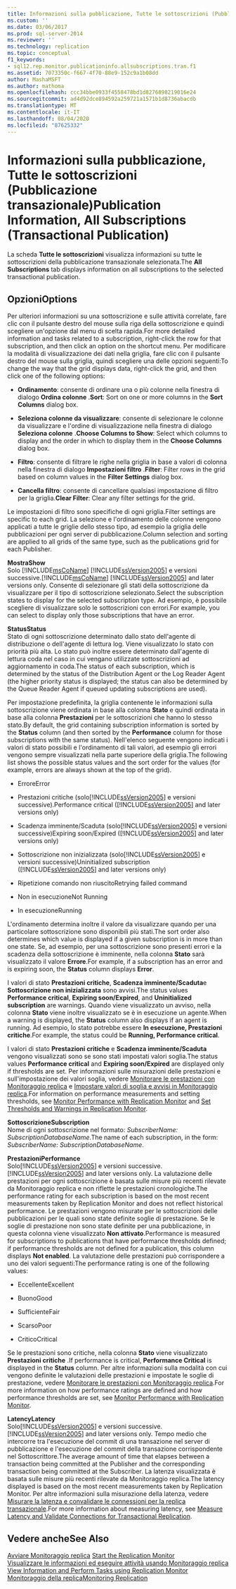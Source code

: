 ```yaml
---
title: Informazioni sulla pubblicazione, Tutte le sottoscrizioni (Pubblicazione transazionale) | Microsoft Docs
ms.custom: ''
ms.date: 03/06/2017
ms.prod: sql-server-2014
ms.reviewer: ''
ms.technology: replication
ms.topic: conceptual
f1_keywords:
- sql12.rep.monitor.publicationinfo.allsubscriptions.tran.f1
ms.assetid: 7073350c-f667-4f70-88e9-152c9a1b08dd
author: MashaMSFT
ms.author: mathoma
ms.openlocfilehash: ccc34bbe0933f4558478bd1d8276898219016e24
ms.sourcegitcommit: ad4d92dce894592a259721a1571b1d8736abacdb
ms.translationtype: MT
ms.contentlocale: it-IT
ms.lasthandoff: 08/04/2020
ms.locfileid: "87625332"
---
```

# <a name="publication-information-all-subscriptions-transactional-publication"></a><span data-ttu-id="0d987-102">Informazioni sulla pubblicazione, Tutte le sottoscrizioni (Pubblicazione transazionale)</span><span class="sxs-lookup"><span data-stu-id="0d987-102">Publication Information, All Subscriptions (Transactional Publication)</span></span>
  <span data-ttu-id="0d987-103"> La scheda **Tutte le sottoscrizioni** visualizza informazioni su tutte le sottoscrizioni della pubblicazione transazionale selezionata.</span><span class="sxs-lookup"><span data-stu-id="0d987-103">The **All Subscriptions** tab displays information on all subscriptions to the selected transactional publication.</span></span>  
  
## <a name="options"></a><span data-ttu-id="0d987-104">Opzioni</span><span class="sxs-lookup"><span data-stu-id="0d987-104">Options</span></span>  
 <span data-ttu-id="0d987-105">Per ulteriori informazioni su una sottoscrizione e sulle attività correlate, fare clic con il pulsante destro del mouse sulla riga della sottoscrizione e quindi scegliere un'opzione dal menu di scelta rapida.</span><span class="sxs-lookup"><span data-stu-id="0d987-105">For more detailed information and tasks related to a subscription, right-click the row for that subscription, and then click an option on the shortcut menu.</span></span> <span data-ttu-id="0d987-106">Per modificare la modalità di visualizzazione dei dati nella griglia, fare clic con il pulsante destro del mouse sulla griglia, quindi scegliere una delle opzioni seguenti:</span><span class="sxs-lookup"><span data-stu-id="0d987-106">To change the way that the grid displays data, right-click the grid, and then click one of the following options:</span></span>  
  
-   <span data-ttu-id="0d987-107">**Ordinamento**: consente di ordinare una o più colonne nella finestra di dialogo **Ordina colonne** .</span><span class="sxs-lookup"><span data-stu-id="0d987-107">**Sort**: Sort on one or more columns in the **Sort Columns** dialog box.</span></span>  
  
-   <span data-ttu-id="0d987-108">**Seleziona colonne da visualizzare**: consente di selezionare le colonne da visualizzare e l'ordine di visualizzazione nella finestra di dialogo **Seleziona colonne** .</span><span class="sxs-lookup"><span data-stu-id="0d987-108">**Choose Columns to Show**: Select which columns to display and the order in which to display them in the **Choose Columns** dialog box.</span></span>  
  
-   <span data-ttu-id="0d987-109">**Filtro**: consente di filtrare le righe nella griglia in base a valori di colonna nella finestra di dialogo **Impostazioni filtro** .</span><span class="sxs-lookup"><span data-stu-id="0d987-109">**Filter**: Filter rows in the grid based on column values in the **Filter Settings** dialog box.</span></span>  
  
-   <span data-ttu-id="0d987-110">**Cancella filtro**: consente di cancellare qualsiasi impostazione di filtro per la griglia.</span><span class="sxs-lookup"><span data-stu-id="0d987-110">**Clear Filter**: Clear any filter settings for the grid.</span></span>  
  
 <span data-ttu-id="0d987-111">Le impostazioni di filtro sono specifiche di ogni griglia.</span><span class="sxs-lookup"><span data-stu-id="0d987-111">Filter settings are specific to each grid.</span></span> <span data-ttu-id="0d987-112">La selezione e l'ordinamento delle colonne vengono applicati a tutte le griglie dello stesso tipo, ad esempio la griglia delle pubblicazioni per ogni server di pubblicazione.</span><span class="sxs-lookup"><span data-stu-id="0d987-112">Column selection and sorting are applied to all grids of the same type, such as the publications grid for each Publisher.</span></span>  
  
 <span data-ttu-id="0d987-113">**Mostra**</span><span class="sxs-lookup"><span data-stu-id="0d987-113">**Show**</span></span>  
 <span data-ttu-id="0d987-114">Solo [!INCLUDE[msCoName](../../includes/msconame-md.md)] [!INCLUDE[ssVersion2005](../../includes/ssversion2005-md.md)] e versioni successive.</span><span class="sxs-lookup"><span data-stu-id="0d987-114">[!INCLUDE[msCoName](../../includes/msconame-md.md)] [!INCLUDE[ssVersion2005](../../includes/ssversion2005-md.md)] and later versions only.</span></span> <span data-ttu-id="0d987-115">Consente di selezionare gli stati della sottoscrizione da visualizzare per il tipo di sottoscrizione selezionato.</span><span class="sxs-lookup"><span data-stu-id="0d987-115">Select the subscription states to display for the selected subscription type.</span></span> <span data-ttu-id="0d987-116">Ad esempio, è possibile scegliere di visualizzare solo le sottoscrizioni con errori.</span><span class="sxs-lookup"><span data-stu-id="0d987-116">For example, you can select to display only those subscriptions that have an error.</span></span>  
  
 <span data-ttu-id="0d987-117">**Status**</span><span class="sxs-lookup"><span data-stu-id="0d987-117">**Status**</span></span>  
 <span data-ttu-id="0d987-118">Stato di ogni sottoscrizione determinato dallo stato dell'agente di distribuzione o dell'agente di lettura log. Viene visualizzato lo stato con priorità più alta. Lo stato può inoltre essere determinato dall'agente di lettura coda nel caso in cui vengano utilizzate sottoscrizioni ad aggiornamento in coda.</span><span class="sxs-lookup"><span data-stu-id="0d987-118">The status of each subscription, which is determined by the status of the Distribution Agent or the Log Reader Agent (the higher priority status is displayed; the status can also be determined by the Queue Reader Agent if queued updating subscriptions are used).</span></span>  
  
 <span data-ttu-id="0d987-119">Per impostazione predefinita, la griglia contenente le informazioni sulla sottoscrizione viene ordinata in base alla colonna **Stato** e quindi ordinata in base alla colonna **Prestazioni** per le sottoscrizioni che hanno lo stesso stato.</span><span class="sxs-lookup"><span data-stu-id="0d987-119">By default, the grid containing subscription information is sorted by the **Status** column (and then sorted by the **Performance** column for those subscriptions with the same status).</span></span> <span data-ttu-id="0d987-120">Nell'elenco seguente vengono indicati i valori di stato possibili e l'ordinamento di tali valori, ad esempio gli errori vengono sempre visualizzati nella parte superiore della griglia.</span><span class="sxs-lookup"><span data-stu-id="0d987-120">The following list shows the possible status values and the sort order for the values (for example, errors are always shown at the top of the grid).</span></span>  
  
-   <span data-ttu-id="0d987-121">Errore</span><span class="sxs-lookup"><span data-stu-id="0d987-121">Error</span></span>  
  
-   <span data-ttu-id="0d987-122">Prestazioni critiche (solo[!INCLUDE[ssVersion2005](../../includes/ssversion2005-md.md)] e versioni successive).</span><span class="sxs-lookup"><span data-stu-id="0d987-122">Performance critical ([!INCLUDE[ssVersion2005](../../includes/ssversion2005-md.md)] and later versions only)</span></span>  
  
-   <span data-ttu-id="0d987-123">Scadenza imminente/Scaduta (solo[!INCLUDE[ssVersion2005](../../includes/ssversion2005-md.md)] e versioni successive)</span><span class="sxs-lookup"><span data-stu-id="0d987-123">Expiring soon/Expired ([!INCLUDE[ssVersion2005](../../includes/ssversion2005-md.md)] and later versions only)</span></span>  
  
-   <span data-ttu-id="0d987-124">Sottoscrizione non inizializzata (solo[!INCLUDE[ssVersion2005](../../includes/ssversion2005-md.md)] e versioni successive)</span><span class="sxs-lookup"><span data-stu-id="0d987-124">Uninitialized subscription ([!INCLUDE[ssVersion2005](../../includes/ssversion2005-md.md)] and later versions only)</span></span>  
  
-   <span data-ttu-id="0d987-125">Ripetizione comando non riuscito</span><span class="sxs-lookup"><span data-stu-id="0d987-125">Retrying failed command</span></span>  
  
-   <span data-ttu-id="0d987-126">Non in esecuzione</span><span class="sxs-lookup"><span data-stu-id="0d987-126">Not Running</span></span>  
  
-   <span data-ttu-id="0d987-127">In esecuzione</span><span class="sxs-lookup"><span data-stu-id="0d987-127">Running</span></span>  
  
 <span data-ttu-id="0d987-128">L'ordinamento determina inoltre il valore da visualizzare quando per una particolare sottoscrizione sono disponibili più stati.</span><span class="sxs-lookup"><span data-stu-id="0d987-128">The sort order also determines which value is displayed if a given subscription is in more than one state.</span></span> <span data-ttu-id="0d987-129">Se, ad esempio, per una sottoscrizione sono presenti errori e la scadenza della sottoscrizione è imminente, nella colonna **Stato** sarà visualizzato il valore **Errore**.</span><span class="sxs-lookup"><span data-stu-id="0d987-129">For example, if a subscription has an error and is expiring soon, the **Status** column displays **Error**.</span></span>  
  
 <span data-ttu-id="0d987-130">I valori di stato **Prestazioni critiche**, **Scadenza imminente/Scaduta**e **Sottoscrizione non inizializzata** sono avvisi.</span><span class="sxs-lookup"><span data-stu-id="0d987-130">The status values **Performance critical**, **Expiring soon/Expired**, and **Uninitialized subscription** are warnings.</span></span> <span data-ttu-id="0d987-131">Quando viene visualizzato un avviso, nella colonna **Stato** viene inoltre visualizzato se è in esecuzione un agente.</span><span class="sxs-lookup"><span data-stu-id="0d987-131">When a warning is displayed, the **Status** column also displays if an agent is running.</span></span> <span data-ttu-id="0d987-132">Ad esempio, lo stato potrebbe essere **In esecuzione, Prestazioni critiche**.</span><span class="sxs-lookup"><span data-stu-id="0d987-132">For example, the status could be **Running, Performance critical**.</span></span>  
  
 <span data-ttu-id="0d987-133">I valori di stato **Prestazioni critiche** e **Scadenza imminente/Scaduta** vengono visualizzati sono se sono stati impostati valori soglia.</span><span class="sxs-lookup"><span data-stu-id="0d987-133">The status values **Performance critical** and **Expiring soon/Expired** are displayed only if thresholds are set.</span></span> <span data-ttu-id="0d987-134">Per informazioni sulle misurazioni delle prestazioni e sull'impostazione dei valori soglia, vedere [Monitorare le prestazioni con Monitoraggio replica](monitor/monitor-performance-with-replication-monitor.md) e [Impostare valori di soglia e avvisi in Monitoraggio replica](monitor/set-thresholds-and-warnings-in-replication-monitor.md).</span><span class="sxs-lookup"><span data-stu-id="0d987-134">For information on performance measurements and setting thresholds, see [Monitor Performance with Replication Monitor](monitor/monitor-performance-with-replication-monitor.md) and [Set Thresholds and Warnings in Replication Monitor](monitor/set-thresholds-and-warnings-in-replication-monitor.md).</span></span>  
  
 <span data-ttu-id="0d987-135">**Sottoscrizione**</span><span class="sxs-lookup"><span data-stu-id="0d987-135">**Subscription**</span></span>  
 <span data-ttu-id="0d987-136">Nome di ogni sottoscrizione nel formato: *SubscriberName: SubscriptionDatabaseName*.</span><span class="sxs-lookup"><span data-stu-id="0d987-136">The name of each subscription, in the form: *SubscriberName: SubscriptionDatabaseName*.</span></span>  
  
 <span data-ttu-id="0d987-137">**Prestazioni**</span><span class="sxs-lookup"><span data-stu-id="0d987-137">**Performance**</span></span>  
 <span data-ttu-id="0d987-138">Solo[!INCLUDE[ssVersion2005](../../includes/ssversion2005-md.md)] e versioni successive.</span><span class="sxs-lookup"><span data-stu-id="0d987-138">[!INCLUDE[ssVersion2005](../../includes/ssversion2005-md.md)] and later versions only.</span></span> <span data-ttu-id="0d987-139">La valutazione delle prestazioni per ogni sottoscrizione è basata sulle misure più recenti rilevate da Monitoraggio replica e non riflette le prestazioni cronologiche.</span><span class="sxs-lookup"><span data-stu-id="0d987-139">The performance rating for each subscription is based on the most recent measurements taken by Replication Monitor and does not reflect historical performance.</span></span> <span data-ttu-id="0d987-140">Le prestazioni vengono misurate per le sottoscrizioni delle pubblicazioni per le quali sono state definite soglie di prestazione. Se le soglie di prestazione non sono state definite per una pubblicazione, in questa colonna viene visualizzato **Non attivato**.</span><span class="sxs-lookup"><span data-stu-id="0d987-140">Performance is measured for subscriptions to publications that have performance thresholds defined; if performance thresholds are not defined for a publication, this column displays **Not enabled**.</span></span> <span data-ttu-id="0d987-141">La valutazione delle prestazioni può corrispondere a uno dei valori seguenti:</span><span class="sxs-lookup"><span data-stu-id="0d987-141">The performance rating is one of the following values:</span></span>  
  
-   <span data-ttu-id="0d987-142">Eccellente</span><span class="sxs-lookup"><span data-stu-id="0d987-142">Excellent</span></span>  
  
-   <span data-ttu-id="0d987-143">Buono</span><span class="sxs-lookup"><span data-stu-id="0d987-143">Good</span></span>  
  
-   <span data-ttu-id="0d987-144">Sufficiente</span><span class="sxs-lookup"><span data-stu-id="0d987-144">Fair</span></span>  
  
-   <span data-ttu-id="0d987-145">Scarso</span><span class="sxs-lookup"><span data-stu-id="0d987-145">Poor</span></span>  
  
-   <span data-ttu-id="0d987-146">Critico</span><span class="sxs-lookup"><span data-stu-id="0d987-146">Critical</span></span>  
  
 <span data-ttu-id="0d987-147">Se le prestazioni sono critiche, nella colonna **Stato** viene visualizzato **Prestazioni critiche** .</span><span class="sxs-lookup"><span data-stu-id="0d987-147">If performance is critical, **Performance Critical** is displayed in the **Status** column.</span></span> <span data-ttu-id="0d987-148">Per altre informazioni sulla modalità con cui vengono definite le valutazioni delle prestazioni e impostate le soglie di prestazione, vedere [Monitorare le prestazioni con Monitoraggio replica](monitor/monitor-performance-with-replication-monitor.md).</span><span class="sxs-lookup"><span data-stu-id="0d987-148">For more information on how performance ratings are defined and how performance thresholds are set, see [Monitor Performance with Replication Monitor](monitor/monitor-performance-with-replication-monitor.md).</span></span>  
  
 <span data-ttu-id="0d987-149">**Latency**</span><span class="sxs-lookup"><span data-stu-id="0d987-149">**Latency**</span></span>  
 <span data-ttu-id="0d987-150">Solo[!INCLUDE[ssVersion2005](../../includes/ssversion2005-md.md)] e versioni successive.</span><span class="sxs-lookup"><span data-stu-id="0d987-150">[!INCLUDE[ssVersion2005](../../includes/ssversion2005-md.md)] and later versions only.</span></span> <span data-ttu-id="0d987-151">Tempo medio che intercorre tra l'esecuzione del commit di una transazione nel server di pubblicazione e l'esecuzione del commit della transazione corrispondente nel Sottoscrittore.</span><span class="sxs-lookup"><span data-stu-id="0d987-151">The average amount of time that elapses between a transaction being committed at the Publisher and the corresponding transaction being committed at the Subscriber.</span></span> <span data-ttu-id="0d987-152">La latenza visualizzata è basata sulle misure più recenti rilevate da Monitoraggio replica.</span><span class="sxs-lookup"><span data-stu-id="0d987-152">The latency displayed is based on the most recent measurements taken by Replication Monitor.</span></span> <span data-ttu-id="0d987-153">Per altre informazioni sulla misurazione della latenza, vedere [Misurare la latenza e convalidare le connessioni per la replica transazionale](monitor/measure-latency-and-validate-connections-for-transactional-replication.md).</span><span class="sxs-lookup"><span data-stu-id="0d987-153">For more information about measuring latency, see [Measure Latency and Validate Connections for Transactional Replication](monitor/measure-latency-and-validate-connections-for-transactional-replication.md).</span></span>  
  
## <a name="see-also"></a><span data-ttu-id="0d987-154">Vedere anche</span><span class="sxs-lookup"><span data-stu-id="0d987-154">See Also</span></span>  
 <span data-ttu-id="0d987-155">[Avviare Monitoraggio replica](monitor/start-the-replication-monitor.md) </span><span class="sxs-lookup"><span data-stu-id="0d987-155">[Start the Replication Monitor](monitor/start-the-replication-monitor.md) </span></span>  
 <span data-ttu-id="0d987-156">[Visualizzare le informazioni ed eseguire attività usando Monitoraggio replica](monitor/view-information-and-perform-tasks-replication-monitor.md) </span><span class="sxs-lookup"><span data-stu-id="0d987-156">[View Information and Perform Tasks using Replication Monitor](monitor/view-information-and-perform-tasks-replication-monitor.md) </span></span>  
 [<span data-ttu-id="0d987-157">Monitoraggio della replica</span><span class="sxs-lookup"><span data-stu-id="0d987-157">Monitoring Replication</span></span>](monitoring-replication.md)  
  
  
